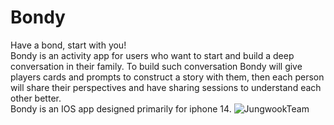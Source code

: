 # Bondy
Have a bond, start with you!<br />
Bondy is an activity app for users who want to start and build a deep conversation in their family.
To build such conversation Bondy will give players cards and prompts to construct a story with them, then each person will share their perspectives and have sharing sessions to understand each other better.<br />
Bondy is an IOS app designed primarily for iphone 14.
![JungwookTeam](https://user-images.githubusercontent.com/85162464/237006346-4fefd69a-bb30-4108-90b7-c77b39a0055f.jpeg)
